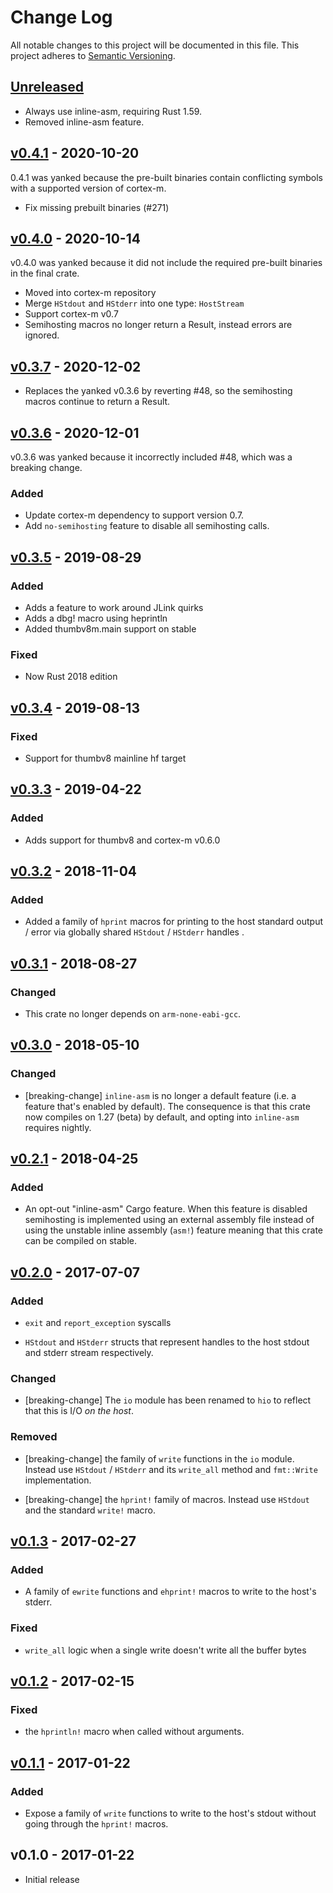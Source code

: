 # Change Log

All notable changes to this project will be documented in this file.
This project adheres to [Semantic Versioning](http://semver.org/).

## [Unreleased]

- Always use inline-asm, requiring Rust 1.59.
- Removed inline-asm feature.

## [v0.4.1] - 2020-10-20

0.4.1 was yanked because the pre-built binaries contain conflicting symbols
with a supported version of cortex-m.

- Fix missing prebuilt binaries (#271)

## [v0.4.0] - 2020-10-14

v0.4.0 was yanked because it did not include the required pre-built binaries
in the final crate.

- Moved into cortex-m repository
- Merge `HStdout` and `HStderr` into one type: `HostStream`
- Support cortex-m v0.7
- Semihosting macros no longer return a Result, instead errors are ignored.

## [v0.3.7] - 2020-12-02

- Replaces the yanked v0.3.6 by reverting #48, so the semihosting macros
  continue to return a Result.

## [v0.3.6] - 2020-12-01

v0.3.6 was yanked because it incorrectly included #48, which was a breaking
change.

### Added

- Update cortex-m dependency to support version 0.7.
- Add `no-semihosting` feature to disable all semihosting calls.

## [v0.3.5] - 2019-08-29

### Added

- Adds a feature to work around JLink quirks
- Adds a dbg! macro using heprintln
- Added thumbv8m.main support on stable

### Fixed

- Now Rust 2018 edition

## [v0.3.4] - 2019-08-13

### Fixed

- Support for thumbv8 mainline hf target

## [v0.3.3] - 2019-04-22

### Added

- Adds support for thumbv8 and cortex-m v0.6.0

## [v0.3.2] - 2018-11-04

### Added

- Added a family of `hprint` macros for printing to the host standard output /
  error via globally shared `HStdout` / `HStderr` handles .

## [v0.3.1] - 2018-08-27

### Changed

- This crate no longer depends on `arm-none-eabi-gcc`.

## [v0.3.0] - 2018-05-10

### Changed

- [breaking-change] `inline-asm` is no longer a default feature (i.e. a feature that's enabled by
  default). The consequence is that this crate now compiles on 1.27 (beta) by default, and opting
  into `inline-asm` requires nightly.

## [v0.2.1] - 2018-04-25

### Added

- An opt-out "inline-asm" Cargo feature. When this feature is disabled semihosting is implemented
  using an external assembly file instead of using the unstable inline assembly (`asm!`) feature
  meaning that this crate can be compiled on stable.

## [v0.2.0] - 2017-07-07

### Added

- `exit` and `report_exception` syscalls

- `HStdout` and `HStderr` structs that represent handles to the host stdout and
  stderr stream respectively.

### Changed

- [breaking-change] The `io` module has been renamed to `hio` to reflect that
  this is I/O *on the host*.

### Removed

- [breaking-change] the family of `write` functions in the `io` module. Instead
  use `HStdout` / `HStderr` and its `write_all` method and `fmt::Write`
  implementation.

- [breaking-change] the `hprint!` family of macros. Instead use `HStdout` and
  the standard `write!` macro.

## [v0.1.3] - 2017-02-27

### Added

- A family of `ewrite` functions and `ehprint!` macros to write to the host's
  stderr.

### Fixed

- `write_all` logic when a single write doesn't write all the buffer bytes

## [v0.1.2] - 2017-02-15

### Fixed

- the `hprintln!` macro when called without arguments.

## [v0.1.1] - 2017-01-22

### Added

- Expose a family of `write` functions to write to the host's stdout without
  going through the `hprint!` macros.

## v0.1.0 - 2017-01-22

- Initial release

[Unreleased]: https://github.com/rust-embedded/cortex-m/compare/c-m-sh-v0.4.1...HEAD
[v0.4.1]: https://github.com/rust-embedded/cortex-m/compare/c-m-sh-v0.4.0...c-m-sh-v0.4.1
[v0.4.0]: https://github.com/rust-embedded/cortex-m/compare/c-m-sh-v0.3.5...c-m-sh-v0.4.0
[v0.3.7]: https://github.com/rust-embedded/cortex-m-semihosting/compare/v0.3.6...v0.3.7
[v0.3.6]: https://github.com/rust-embedded/cortex-m-semihosting/compare/v0.3.5...v0.3.6
[v0.3.5]: https://github.com/rust-embedded/cortex-m-semihosting/compare/v0.3.4...v0.3.5
[v0.3.4]: https://github.com/rust-embedded/cortex-m-semihosting/compare/v0.3.3...v0.3.4
[v0.3.3]: https://github.com/rust-embedded/cortex-m-semihosting/compare/v0.3.2...v0.3.3
[v0.3.2]: https://github.com/rust-embedded/cortex-m-semihosting/compare/v0.3.1...v0.3.2
[v0.3.1]: https://github.com/rust-embedded/cortex-m-semihosting/compare/v0.3.0...v0.3.1
[v0.3.0]: https://github.com/rust-embedded/cortex-m-semihosting/compare/v0.2.1...v0.3.0
[v0.2.1]: https://github.com/rust-embedded/cortex-m-semihosting/compare/v0.2.0...v0.2.1
[v0.2.0]: https://github.com/rust-embedded/cortex-m-semihosting/compare/v0.1.3...v0.2.0
[v0.1.3]: https://github.com/rust-embedded/cortex-m-semihosting/compare/v0.1.2...v0.1.3
[v0.1.2]: https://github.com/rust-embedded/cortex-m-semihosting/compare/v0.1.1...v0.1.2
[v0.1.1]: https://github.com/rust-embedded/cortex-m-semihosting/compare/v0.1.0...v0.1.1
